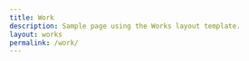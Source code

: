 ```yaml
---
title: Work
description: Sample page using the Works layout template.
layout: works
permalink: /work/
---
```


